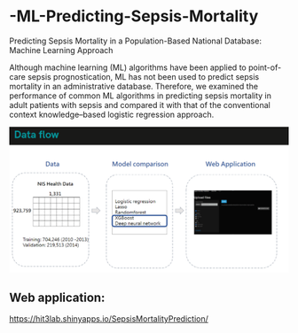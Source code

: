 # -ML-Predicting-Sepsis-Mortality
Predicting Sepsis Mortality in a Population-Based National Database: Machine Learning Approach

Although machine learning (ML) algorithms have been applied to point-of-care sepsis prognostication, ML has not been used to predict sepsis mortality in an administrative database. Therefore, we examined the performance of common ML algorithms in predicting sepsis mortality in adult patients with sepsis and compared it with that of the conventional context knowledge–based logistic regression approach.


![image](https://github.com/xscapex/-ML-Predicting-Sepsis-Mortality/blob/main/dataflowPNG.PNG)


Web application:
---

https://hit3lab.shinyapps.io/SepsisMortalityPrediction/
